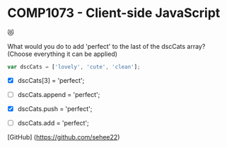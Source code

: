 # COMP1073 - Client-side JavaScript

:heart_eyes_cat:

What would you do to add 'perfect' to the last of the dscCats array? 
(Choose everything it can be applied)

```js
var dscCats = ['lovely', 'cute', 'clean'];
```

- [x] dscCats[3] = 'perfect';
- [ ] dscCats.append = 'perfect';
- [x] dscCats.push = 'perfect';
- [ ] dscCats.add = 'perfect';


[GitHub] (https://github.com/sehee22)